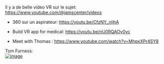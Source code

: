 

Il y a de belle video VR sur le sujet:
https://www.youtube.com/@jamscenter/videos

- 360 sur un aspirateur: https://youtu.be/CfzNY_nlihA

- Build VR app for medical: https://youtu.be/nU0RQAOy0yc
- Meet with Thomas : https://www.youtube.com/watch?v=MhpxXPr4SY8



Tom Furness:  
[![image](https://github.com/EloiStree/2024_07_15_MonsXrDesign/assets/20149493/e7fc6047-1243-45c8-8496-f4bf3b3de9ff)](https://youtu.be/MhpxXPr4SY8?t=95)  

